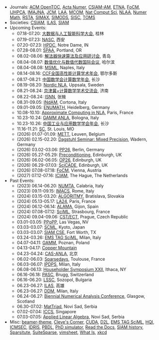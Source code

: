 * Journals: [ACM OpenTOC](https://www.sighpc.org/events/acm-libraryopentoc), [Acta Numer](https://www.cambridge.org/core/journals/acta-numerica), [CSIAM-AM](https://www.global-sci.org/csiam-am), [ETNA](https://etna.math.kent.edu), [FoCM](https://link.springer.com/journal/10208), [IJHPCA](https://journals.sagepub.com/home/HPC), [IMAJNA](https://academic.oup.com/imajna), [JCM](https://www.global-sci.org/jcm), [LAA](https://www.sciencedirect.com/journal/linear-algebra-and-its-applications), [MCOM](https://www.ams.org/cgi-bin/mstrack/accepted_papers/mcom?active=press), [Nat Comput Sci](https://www.nature.com/natcomputsci), [NLAA](https://onlinelibrary.wiley.com/journal/10991506), [Numer Math](https://link.springer.com/journal/211), [RSTA](https://royalsocietypublishing.org/journal/rsta), [SIMAX](https://epubs.siam.org/journal/sjmael), [SIMODS](https://epubs.siam.org/journal/sjmdaq), [SISC](https://epubs.siam.org/journal/sjoce3), [TOMS](https://dl.acm.org/journal/toms)
* Societies: [CSIAM](http://csiam.org.cn), [ILAS](https://ilasic.org), [SIAM](https://www.siam.org)
* Upcoming Events:
   - 07.18-07.20: [大数据与人工智能科学大会](http://bdai2025.icrp.xjtu.edu.cn/), 桂林
   - 07.19-07.23: [NASC](https://lsec.cc.ac.cn/~NASCNAG/NASC_pages/Conf_pages/NASC25_pages/), 西安
   - 07.20-07.23: [HPDC](https://hpdc.sci.utah.edu/), Notre Dame, IN
   - 07.28-08.01: [SPAA](https://spaa.acm.org/), Portland, OR
   - 08.02-08.06: [解法器快速算法及应用研讨会](https://solver-conference.cn), 青岛
   - 08.04-08.07: [数值优化与数值代数国际会议](https://lsec.cc.ac.cn/~icnonla25/), 哈尔滨
   - 08.04-08.08: [MSML](https://sites.google.com/view/msml2025), Naples, Italy
   - 08.14-08.16: [CCF全国高性能计算学术年会](https://ccf.org.cn/hpcchina2025), 鄂尔多斯
   - 08.17-08.21: [中国数学会计算数学年会](https://my.31huiyi.com/site/pages/index/index?pageId=dcfa0000-b665-5ae1-afd9-08dd553be668), 长沙
   - 08.19-08.20: [Nordic NLA](http://nordic-nla.eu/uppsala-meeting-2025/), Uppsala, Sweden
   - 08.21-08.24: [京津冀+计算数学学术交流会](https://www.math.sdu.edu.cn/info/1019/20787.htm), 济南
   - 08.22-08.24: [ISNN](https://conference.cs.cityu.edu.hk/isnn/), 张掖
   - 08.31-09.05: [INdAM](https://events.dm.unipi.it/event/307/), Cortona, Italy
   - 09.01-09.05: [ENUMATH](http://www.enumath2025.eu), Heidelberg, Germany
   - 10.08-10.10: [Approximate Computing in NLA](https://approxcomputing.sciencesconf.org/), Paris, France
   - 10.23-10.24: [GAMM ANLA](https://eventi.unibo.it/gamm-anla-2025), Bologna, Italy
   - 10.23-10.26: [中国工业与应用数学学会年会](https://meeting.csiam.org.cn/), 长沙
   - 11.16-11.21: [SC](https://sc25.supercomputing.org), St. Louis, MO
   - (2026) 01.07-01.09: [METT](https://homes.esat.kuleuven.be/~mettxi/), Leuven, Belgium
   - (2026) 02.15-02.20: [Dagstuhl Seminar: Mixed Precision](https://www.dagstuhl.de/26081), Wadern, Germany
   - (2026) 03.02-03.06: [PP26](https://www.siam.org/conferences/cm/conference/pp26), Berlin, Germany
   - (2026) 05.27-05.29: [Preconditioning](https://www.math.emory.edu/~yxi26/Precond24/), Edinburgh, UK
   - (2026) 06.02-06.05: [OP26](https://www.siam.org/conferences-events/siam-conferences/op26/), Edinburgh, UK
   - (2026) 06.29-07.03: [SciCADE](https://www.scicade.org/), Edinburgh, UK
   - (2026) 07.08-07.18: [FoCM](https://focm2026.org), Vienna, Austria
   - (2027) 07.12-07.16: [ICIAM](https://iciam2027.org), The Hague, The Netherlands
* Past Events:
   - (2023) 06.14-06.20: [NUMTA](https://www.numta.org), Calabria, Italy
   - (2023) 09.11-09.15: [IMACS](https://www.imacs2023.eu/), Rome, Italy
   - (2024) 03.15-03.20: [ALGORITMY](https://www.math.sk/alg2024/), Bratislava, Slovakia
   - (2024) 05.13-05.17: [LA24](https://www.siam.org/conferences/cm/conference/la24), Paris, France
   - (2024) 06.12-06.14: [ALAMA](https://www.unioviedo.es/alama2024/), Gijon, Spain
   - (2024) 07.08-07.12: [SciML](https://irma.math.unistra.fr/~micheldansac/SciML2024/), Strasbourg, France
   - (2024) 09.04-09.06: [CST/ECT](https://www.civil-comp.info/diary/), Prague, Czech Republic
   - 03.01-03.05: [PPoPP](https://ppopp25.sigplan.org/), Las Vegas, NV
   - 03.03-03.07: [SCML](https://scml.jp/), Kyoto, Japan
   - 03.03-03.07: [SIAM CSE](https://www.siam.org/conferences/cm/conference/cse25), Fort Worth, TX
   - 03.24-03.26: [EMS TAG SciML](https://www.mate.polimi.it/events/EMS-TAG-SciML-25/), Milan, Italy
   - 04.07-04.11: [GAMM](https://jahrestagung.gamm-ev.de/annual-meeting-2025/), Poznan, Poland
   - 04.13-04.17: [Copper Mountain](https://grandmaster.colorado.edu/copper/)
   - 04.23-04.24: [CAS-ANLA](https://bvieuble.me/casanla/), 北京
   - 06.02-06.03: [Sparsedays](https://sparsedays.cerfacs.fr/), Toulouse, France
   - 06.03-06.07: [IPDPS](https://www.ipdps.org/), Milan, Italy
   - 06.08-06.13: [Householder Symposium XXII](https://householder-symposium.github.io), Ithaca, NY
   - 06.16-06.18: [PASC](https://pasc25.pasc-conference.org/), Brugg, Switzerland
   - 06.16-06.20: [LSSC](https://parallel.bas.bg/Conferences/SciCom25/), Sozopol, Bulgaria
   - 06.23-06.27: [ILAS](https://ilas2025.tw), 高雄
   - 06.23-06.27: [DDM](https://www.dd29.polimi.it), Milan, Italy
   - 06.24-06.27: [Biennial Numerical Analysis Conference](https://numericalanalysisconference.org.uk), Glasgow, Scotland
   - 06.30-07.02: [MatTriad](https://mattriad2025.pmf.uns.ac.rs), Novi Sad, Serbia
   - 07.02-07.04: [ICCS](https://www.iccs-meeting.org/), Singapore
   - 07.03-07.05: [Applied Linear Algebra](https://ala2025.pmf.uns.ac.rs), Novi Sad, Serbia
* Misc: [beamer-theme](https://hartwork.org/beamer-theme-matrix/), [Cleve's Corner](https://blogs.mathworks.com/cleve/), [CUDA](https://docs.nvidia.com/cuda/), [D2L](http://d2l.ai), [EMS TAG SciML](https://ems-tag-sciml.github.io), [HQI](https://www.hqi.fr/en/), [ICMSEC](https://www.cc.ac.cn/), [IDRIS](http://www.idris.fr/formations/supports_de_cours.html), [PBDL](https://physicsbaseddeeplearning.org/), [PhD simulator](https://research.wmz.ninja/projects/phd/index.html), [Read the Docs](https://about.readthedocs.com/), [SIAM history](http://history.siam.org), [Sparsitute](https://sparsitute.lbl.gov/), [SuiteSparse](https://sparse.tamu.edu), [vimsheet](https://vimsheet.com), [What Is](https://nhigham.com/index-of-what-is-articles/), [xkcd](https://xkcd.com)